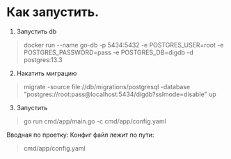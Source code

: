 # Как запустить.
1. Запустить db <br>
 > docker run --name go-db -p 5434:5432 -e POSTGRES_USER=root -e POSTGRES_PASSWORD=pass -e POSTGRES_DB=digdb -d postgres:13.3

2. Накатить миграцию  <br>
 > migrate -source file://db/migrations/postgresql -database "postgres://root:pass@localhost:5434/digdb?sslmode=disable" up
3. Запуcтить
 > go run cmd/app/main.go -c cmd/app/config.yaml

Вводная по проетку:
Конфиг файл лежит по пути: 
 > cmd/app/config.yaml